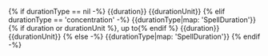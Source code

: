 {% if durationType == nil -%}
{{duration}} {{durationUnit}}
{% elif durationType == 'concentration' -%}
{{durationType|map: 'SpellDuration'}}{% if duration or durationUnit %}, up to{% endif %} {{duration}} {{durationUnit}}
{% else -%}
{{durationType|map: 'SpellDuration'}}
{% endif -%}
